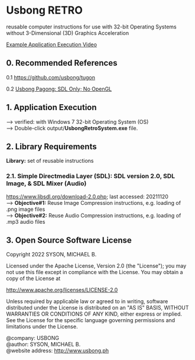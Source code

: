 # Usbong RETRO
reusable computer instructions for use with 32-bit Operating Systems without 3-Dimensional (3D) Graphics Acceleration

[Example Application Execution Video](http://store.usbong.ph/assets/images/newsletter/202108/usbongPagongExecSpeedSDLPlusImage32BitOSWin7IntelSoloCPU1Dot2GHz1GBRAMV20210819T1734.mp4)

## 0. Recommended References
0.1 https://github.com/usbong/tugon

0.2 [Usbong Pagong: SDL Only; No OpenGL](https://github.com/usbong/pagong/blob/main/history/pagong-mainSDLOnlyNoOpenGL32BitOSOKCppNotYetSetToBeMultiFilesV20210819T1440.tar.gz)

## 1. Application Execution
--> verified: with Windows 7 32-bit Operating System (OS)<br/>
--> Double-click output/<b>UsbongRetroSystem.exe</b> file.<br/>

## 2. Library Requirements
<b>Library:</b> set of reusable instructions

### 2.1. Simple Directmedia Layer (SDL): SDL version 2.0, SDL Image, & SDL Mixer (Audio)
https://www.libsdl.org/download-2.0.php; last accessed: 20211120<br/>
--> <b>Objective#1:</b> Reuse Image Compression instructions, e.g. loading of .png image files<br/>
--> <b>Objective#2:</b> Reuse Audio Compression instructions, e.g. loading of .mp3 audio files  

## 3. Open Source Software License
Copyright 2022 SYSON, MICHAEL B.

Licensed under the Apache License, Version 2.0 (the "License"); you may not use this file except in compliance with the License. You may obtain a copy of the License at

   http://www.apache.org/licenses/LICENSE-2.0
  
Unless required by applicable law or agreed to in writing, software distributed under the License is distributed on an "AS IS" BASIS, WITHOUT WARRANTIES OR CONDITIONS OF ANY KIND, either express or implied. See the License for the specific language governing permissions and limitations under the License.

@company: USBONG<br/>
@author: SYSON, MICHAEL B.<br/>
@website address: http://www.usbong.ph<br/>
